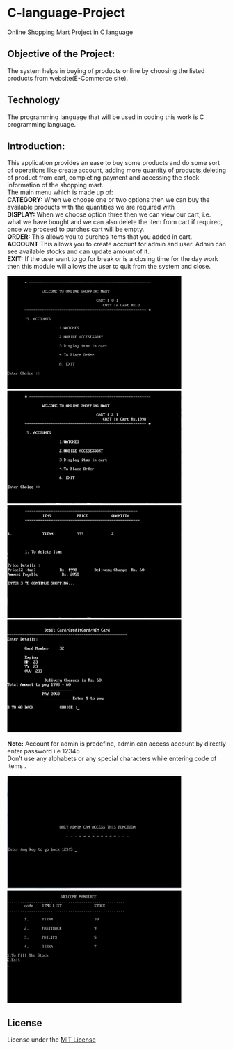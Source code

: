 # C-language-Project
 Online Shopping Mart Project in C language

## Objective of the Project:
The system helps in buying of products online by choosing the listed products from  website(E-Commerce site).

## Technology
The programming language that will be used in coding this work is C programming language.

## Introduction:
This application provides an ease to buy some products and do some sort of operations like create account, adding more quantity of products,deleting of product from cart, completing payment and accessing the stock information of the shopping mart.<br>
The main menu which is made up of:<br>
**CATEGORY:** When we choose one or two options then we can buy the available products with the quantities we are required with<br>
**DISPLAY:** When we choose option three then we can view our cart, i.e. what we have bought and we can also delete the item from cart if required, once we proceed to purches cart will be empty.<br>
**ORDER:** This allows you to purches items that you added in cart.<br>
**ACCOUNT** This allows you to create account for admin and user. Admin can see available stocks and can update amount of it.<br>
**EXIT:** If the user want to go for break or is a closing time for the day work then this module will allows the user to quit from the system and close.

<img src="https://github.com/manjirikolte/C-language-Project/blob/master/screenShot/Screen1.png" width="400" height="260">
<img src="https://github.com/manjirikolte/C-language-Project/blob/master/screenShot/Item%20list.png" width="400" height="260">
<img src="https://github.com/manjirikolte/C-language-Project/blob/master/screenShot/cart%20item.png" width="400" height="260">
<img src="https://github.com/manjirikolte/C-language-Project/blob/master/screenShot/COD.png" width="400" height="260">

**Note:** Account for admin is predefine, admin can access account by directly enter password i.e 12345<br>
  Don’t use any alphabets or any special characters while entering code of items .

<img src="https://github.com/manjirikolte/C-language-Project/blob/master/screenShot/screenshot%20adminAccount.png" width="400" height="260">


<img src="https://github.com/manjirikolte/C-language-Project/blob/master/screenShot/stocks%20info.png" width="400" height="260">

## License
License under the <a href="https://github.com/manjirikolte/C-language-Project/blob/master/LICENSE.txt">MIT License</a>




